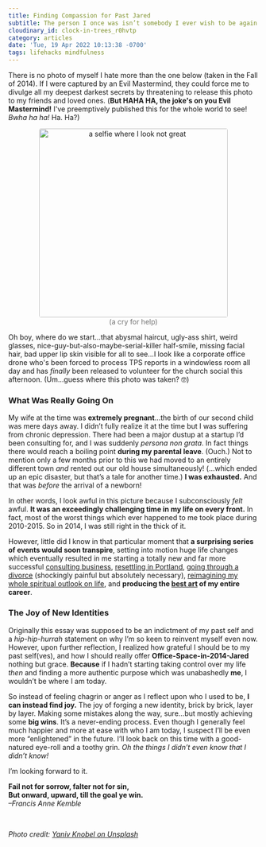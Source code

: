 ```yaml
---
title: Finding Compassion for Past Jared
subtitle: The person I once was isn’t somebody I ever wish to be again. But perhaps in another ten years…well, I’ll be saying that about my present self.
cloudinary_id: clock-in-trees_r0hvtp
category: articles
date: 'Tue, 19 Apr 2022 10:13:38 -0700'
tags: lifehacks mindfulness
---
```


There is no photo of myself I hate more than the one below (taken in the Fall of 2014). If I were captured by an Evil Mastermind, they could force me to divulge all my deepest darkest secrets by threatening to release this photo to my friends and loved ones. (**But HAHA HA, the joke's on you Evil Mastermind!** I've preemptively published this for the whole world to see! _Bwha ha ha!_ Ha. Ha?)

<figure style="text-align:center"><img src="/images/jared-dweeb.jpg" alt="a selfie where I look not great" style="width:380px; border-radius:4px"><figcaption style="opacity:0.6">(a cry for help)</figcaption></figure>

Oh boy, where do we start…that abysmal haircut, ugly-ass shirt, weird glasses, nice-guy-but-also-maybe-serial-killer half-smile, missing facial hair, bad upper lip skin visible for all to see…I look like a corporate office drone who's been forced to process TPS reports in a windowless room all day and has _finally_ been released to volunteer for the church social this afternoon. (Um…guess where this photo was taken? 🤓)

### What Was Really Going On

My wife at the time was **extremely pregnant**…the birth of our second child was mere days away. I didn’t fully realize it at the time but I was suffering from chronic depression. There had been a major dustup at a startup I’d been consulting for, and I was suddenly _persona non grata_. In fact things there would reach a boiling point **during my parental leave**. (Ouch.) Not to mention only a few months prior to this we had moved to an entirely different town _and_ rented out our old house simultaneously! (…which ended up an epic disaster, but that’s a tale for another time.) **I was exhausted.** And that was _before_ the arrival of a newborn!

In other words, I look awful in this picture because I subconsciously _felt_ awful. **It was an exceedingly challenging time in my life on every front.** In fact, most of the worst things which ever happened to me took place during 2010-2015. So in 2014, I was still right in the thick of it. 

However, little did I know in that particular moment that **a surprising series of events would soon transpire**, setting into motion huge life changes which eventually resulted in me starting a totally new and far more successful [consulting business](https://www.whitefusion.studio), [resettling in Portland](/articles/what-its-like-to-live-in-portlandia), [going through a divorce](/articles/hello-singleness-my-old-friend) (shockingly painful but absolutely necessary), [reimagining my whole spiritual outlook on life](/articles/ice-cream), and **producing the [best art](/projects) of my entire career**.

### The Joy of New Identities

Originally this essay was supposed to be an indictment of my past self and a _hip-hip-hurrah_ statement on why I’m so keen to reinvent myself even now. However, upon further reflection, I realized how grateful I should be to my past self(ves), and how I should really offer **Office-Space-in-2014-Jared** nothing but grace. **Because** if I hadn’t starting taking control over my life _then_ and finding a more authentic purpose which was unabashedly **me**, I wouldn’t be where I am today.

So instead of feeling chagrin or anger as I reflect upon who I used to be, **I can instead find joy.** The joy of forging a new identity, brick by brick, layer by layer. Making some mistakes along the way, sure…but mostly achieving some **big wins**. It’s a never-ending process. Even though I generally feel much happier and more at ease with who I am today, I suspect I’ll be even more “enlightened” in the future. I’ll look back on this time with a good-natured eye-roll and a toothy grin. _Oh the things I didn’t even know that I didn’t know!_

I’m looking forward to it.

**Fail not for sorrow, falter not for sin,**  
**But onward, upward, till the goal ye win.**  
_–Francis Anne Kemble_

<br/>

_Photo credit: [Yaniv Knobel on Unsplash](https://unsplash.com/photos/2YWS62tLATA)_